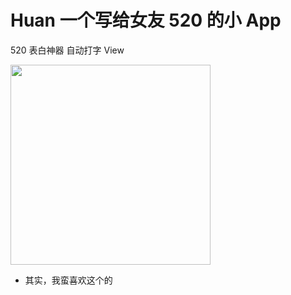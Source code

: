

# Huan  一个写给女友 520 的小 App

520 表白神器 自动打字 View

<img width="320" height=“480” src="http://onfkdy4l9.bkt.clouddn.com/Screenshot_2018-05-22-21-42-45-009_%E7%9B%B8%E5%86%8C.png"></img>


- 其实，我蛮喜欢这个的
